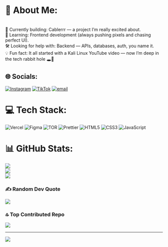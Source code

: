 # 💫 About Me:
<br>🚀 Currently building: Cablerrr — a project I’m really excited about.<br>🧠 Learning: Frontend development (always pushing pixels and chasing perfect UI).<br>🛠️ Looking for help with: Backend — APIs, databases, auth, you name it.<br>💡 Fun fact: It all started with a Kali Linux YouTube video — now I’m deep in the tech rabbit hole 🕳️🐇


## 🌐 Socials:
[![Instagram](https://img.shields.io/badge/Instagram-%23E4405F.svg?logo=Instagram&logoColor=white)](https://instagram.com/g4briel.wav_) [![TikTok](https://img.shields.io/badge/TikTok-%23000000.svg?logo=TikTok&logoColor=white)](https://tiktok.com/@nyx_p1x_) [![email](https://img.shields.io/badge/Email-D14836?logo=gmail&logoColor=white)](mailto:paulescudarius072708@gmail.com) 

# 💻 Tech Stack:
![Vercel](https://img.shields.io/badge/vercel-%23000000.svg?style=for-the-badge&logo=vercel&logoColor=white) ![Figma](https://img.shields.io/badge/figma-%23F24E1E.svg?style=for-the-badge&logo=figma&logoColor=white) ![TOR](https://img.shields.io/badge/tor-%237E4798.svg?style=for-the-badge&logo=tor-project&logoColor=white) ![Prettier](https://img.shields.io/badge/prettier-%23F7B93E.svg?style=for-the-badge&logo=prettier&logoColor=black) ![HTML5](https://img.shields.io/badge/html5-%23E34F26.svg?style=for-the-badge&logo=html5&logoColor=white) ![CSS3](https://img.shields.io/badge/css3-%231572B6.svg?style=for-the-badge&logo=css3&logoColor=white) ![JavaScript](https://img.shields.io/badge/javascript-%23323330.svg?style=for-the-badge&logo=javascript&logoColor=%23F7DF1E)
# 📊 GitHub Stats:
![](https://github-readme-stats.vercel.app/api?username=NyxP1x&theme=dark&hide_border=true&include_all_commits=false&count_private=false)<br/>
![](https://nirzak-streak-stats.vercel.app/?user=NyxP1x&theme=dark&hide_border=true)<br/>
![](https://github-readme-stats.vercel.app/api/top-langs/?username=NyxP1x&theme=dark&hide_border=true&include_all_commits=false&count_private=false&layout=compact)

### ✍️ Random Dev Quote
![](https://quotes-github-readme.vercel.app/api?type=horizontal&theme=dark)

### 🔝 Top Contributed Repo
![](https://github-contributor-stats.vercel.app/api?username=NyxP1x&limit=5&theme=dark&combine_all_yearly_contributions=true)

---
[![](https://visitcount.itsvg.in/api?id=NyxP1x&icon=2&color=13)](https://visitcount.itsvg.in)
